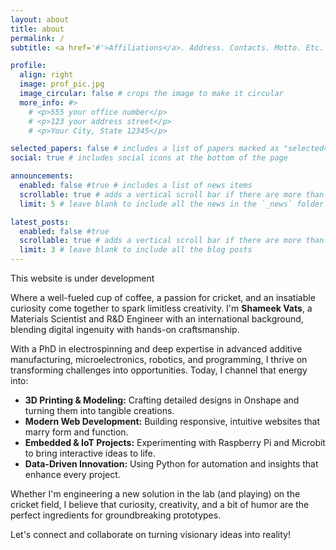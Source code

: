 ```yaml
---
layout: about
title: about
permalink: /
subtitle: <a href='#'>Affiliations</a>. Address. Contacts. Motto. Etc.

profile:
  align: right
  image: prof_pic.jpg
  image_circular: false # crops the image to make it circular
  more_info: #>
    # <p>555 your office number</p>
    # <p>123 your address street</p>
    # <p>Your City, State 12345</p>

selected_papers: false # includes a list of papers marked as "selected={true}"
social: true # includes social icons at the bottom of the page

announcements:
  enabled: false #true # includes a list of news items
  scrollable: true # adds a vertical scroll bar if there are more than 3 news items
  limit: 5 # leave blank to include all the news in the `_news` folder

latest_posts:
  enabled: false #true
  scrollable: true # adds a vertical scroll bar if there are more than 3 new posts items
  limit: 3 # leave blank to include all the blog posts
---
```


This website is under development

<!-- # Welcome to My World of Innovation -->

Where a well-fueled cup of coffee, a passion for cricket, and an insatiable curiosity come together to spark limitless creativity. I'm **Shameek Vats**, a Materials Scientist and R&D Engineer with an international background, blending digital ingenuity with hands-on craftsmanship.

With a PhD in electrospinning and deep expertise in advanced additive manufacturing, microelectronics, robotics, and programming, I thrive on transforming challenges into opportunities. Today, I channel that energy into:

- **3D Printing & Modeling:** Crafting detailed designs in Onshape and turning them into tangible creations.
- **Modern Web Development:** Building responsive, intuitive websites that marry form and function.
- **Embedded & IoT Projects:** Experimenting with Raspberry Pi and Microbit to bring interactive ideas to life.
- **Data-Driven Innovation:** Using Python for automation and insights that enhance every project.

Whether I'm engineering a new solution in the lab (and playing) on the cricket field, I believe that curiosity, creativity, and a bit of humor are the perfect ingredients for groundbreaking prototypes.

Let's connect and collaborate on turning visionary ideas into reality!

